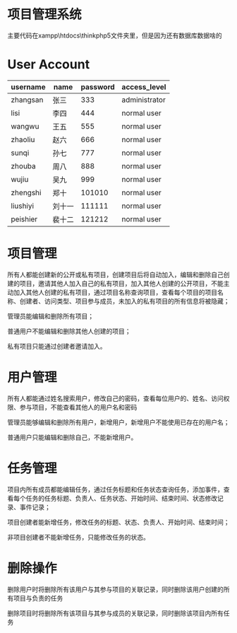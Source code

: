 # 项目管理系统
主要代码在xampp\htdocs\thinkphp5文件夹里，但是因为还有数据库数据啥的
# User Account
| username  | name | password | access_level |
| ------------- | ------------- | ------------- | ------------- |
| zhangsan  | 张三  | 333 | administrator |
| lisi | 李四  | 444  | normal user |
| wangwu | 王五  | 555  | normal user |
| zhaoliu | 赵六  | 666  | normal user |
| sunqi | 孙七  | 777  | normal user |
| zhouba | 周八  | 888  | normal user |
| wujiu | 吴九  | 999  | normal user |
| zhengshi | 郑十  | 101010  | normal user |
| liushiyi | 刘十一  | 111111  | normal user |
| peishier | 裴十二  | 121212  | normal user |

# 项目管理
所有人都能创建新的公开或私有项目，创建项目后将自动加入，编辑和删除自己创建的项目，邀请其他人加入自己的私有项目，加入其他人创建的公开项目，不能主动加入其他人创建的私有项目，通过项目名称查询项目，查看每个项目的项目名称、创建者、访问类型、项目参与成员，未加入的私有项目的所有信息将被隐藏； 

管理员能编辑和删除所有项目；  

普通用户不能编辑和删除其他人创建的项目；  

私有项目只能通过创建者邀请加入。  

# 用户管理
所有人都能通过姓名搜索用户，修改自己的密码，查看每位用户的、姓名、访问权限、参与项目，不能查看其他人的用户名和密码  

管理员能够编辑和删除所有用户，新增用户，新增用户不能使用已存在的用户名；  

普通用户只能编辑和删除自己，不能新增用户。  

# 任务管理
项目内所有成员都能编辑任务，通过任务标题和任务状态查询任务，添加事件，查看每个任务的任务标题、负责人、任务状态、开始时间、结束时间、状态修改记录、事件记录；  

项目创建者能新增任务，修改任务的标题、状态、负责人、开始时间、结束时间；  

非项目创建者不能新增任务，只能修改任务的状态。

# 删除操作
删除用户时将删除所有该用户与其参与项目的关联记录，同时删除该用户创建的所有项目与负责的任务   

删除项目时将删除所有该项目与其参与成员的关联记录，同时删除该项目内所有任务



